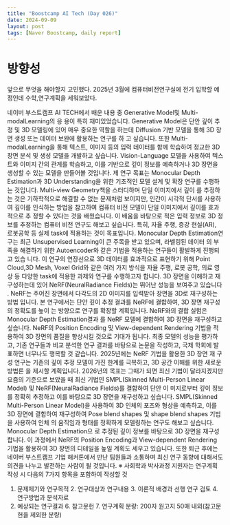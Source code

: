 ```yaml
---
title: "Boostcamp AI Tech (Day 026)"
date: 2024-09-09
layout: post
tags: [Naver Boostcamp, daily report]
---
```


# 방향성
앞으로 무엇을 해야할지 고민했다.
2025년 3월에 컴퓨터비전연구실에 전기 입학할 예정인데 수학,연구계획을 세워보았다.

네이버 부스트캠프 AI TECH에서 배운 내용 중 Generative Model및 Multi-modalLearning의 응
용이 특히 재미있었습니다. Generative Model은 단안 깊이 추정 및 3D 모델링에 있어 매우 중요한 
역할을 하는데 Diffusion 기반 모델을 통해 3D 장면 생성 또는 데이터 보완에 활용하는 연구를 하
고 싶습니다.
또한 Multi-modalLearning을 통해 텍스트, 이미지 등의 입력 데이터를 함께 학습하여 정교한 3D
장면 분석 및 생성 모델을 개발하고 싶습니다. Vision-Language 모델을 사용하여 텍스트와 이미지 
간의 관계를 학습하고, 이를 기반으로 깊이 정보를 예측하거나 3D 장면을 생성할 수 있는 모델을 
만들어볼 것입니다.
제 연구 목표는 Monocular Depth Estimation과 3D Understanding을 위한 기초적인 모델 설계 
및 확장 연구를 수행하는 것입니다. Multi-view Geometry책을 스터디하며  단일 이미지에서 깊이
를 추정하는 것은 기하학적으로 해결할 수 없는 문제처럼 보이지만, 인간이 시각적 단서를 사용하
여 깊이를 인식하는 방법을 참고하여 컴퓨터 비전 모델이 단일 이미지에서 깊이를 효과적으로 추
정할 수 있다는 것을 배웠습니다.
이 배움을 바탕으로 적은 입력 정보로 3D 정보를 추정하는 컴퓨터 비전 연구도 해보고 싶습니다.
특히, 자율 주행, 증강 현실(AR), 로봇공학 등 실제 task에 적용하는 것이 목표입니다. Monocular
Depth Estimation연구는 최근 Unsupervised Learning이 큰 주목을 받고 있으며, 라벨링된 데이터
의 부족을 해결하기 위한 Autoencoder와 같은 기법을 적용하는 연구들이 활발하게 진행되고 있습
니다. 이 연구의 연장선으로 3D 데이터를 효과적으로 표현하기 위해 Point Cloud,3D Mesh, Voxel
Grid와 같은 여러 가지 방식을 자율 주행, 로봇 공학, 의료 영상 등 다양한 task에 적용한 과제와 
연구를 수행하고자 합니다.
3D 장면을 이해하고 재구성하는데 있어 NeRF(NeuralRadiance Fields)는 뛰어난 성능을 보여주고 
있습니다 . NeRF는 주어진 장면에서 다각도의 2D 이미지를 입력받아 장면을 3D로 재구성하는 방법
입니다. 본 연구에서는 단안 깊이 추정 결과를 NeRF에 결합하여, 3D 장면 재구성의 정확도를 높이
는 방향으로 연구를 확장할 계획입니다. NeRF와의 결합 실험은 Monocular Depth Estimation결과
를  NeRF 모델에  결합하여  3D 장면을  재구성하고  싶습니다. NeRF의  Position Encoding 및 
View-dependent Rendering 기법을 적용하여 3D 장면의 품질을 향상시킬 것으로 기대가 됩니다.
최종 모델의 성능을 평가하고, 기존 연구들과 비교 분석한 연구 결과를 바탕으로 논문을 작성하고,
국제 학회에 발표하면 너무나도 행복할 것 같습니다. 2025년에는 NeRF 기법을 활용한 3D 장면 재
구성 연구는 기존의 깊이 추정 모델이 가진 한계를 극복하고, 3D 공간 이해를 위한 새로운 방법론
을 제시할 계획입니다.
2026년의 목표는 그때가 되면 최신 기법이 달라지겠지만 요즘의 기준으로 보았을 때 최신 기법인 
SMPL(Skinned Multi-Person Linear Model) 및 NeRF(NeuralRadiance Fields)를 결합하여 단안 이
미지로부터  깊이  정보를  정확히  추정하고  이를  바탕으로  3D 장면을  재구성하고  싶습니다.
SMPL(Skinned Multi-Person Linear Model)을 사용하여 3D 인체의 포즈와 형상을 예측하고, 이를 
3D 장면에 결합하여 재구성하여 Pose blend shapes 및 shape blend shapes 기법을 사용하여 인체
의 움직임과 형태를 정확하게 모델링하는 연구도 해보고 싶습니다. Monocular Depth Estimation으
로  추정된  깊이  정보를  바탕으로  3D 장면을  재구성합니다. 이  과정에서  NeRF의  Position
Encoding과 View-dependent Rendering 기법을 활용하여 3D 장면의 디테일을 높일 계획도 세우고 
있습니다.
또한 퇴근 후에는 네이버 부스트캠프 기업 해커톤에서 만난 팀원들과 소통하며 최신 연구 동향에 
대해서도 의견을 나누고 발전하는 사람이 될 것입니다.
※ 사회학과 박사과정 지원자는 연구계획 작성 시 다음의 7가지 항목을 포함하여 작성할 것
   1. 문제제기와 연구목적  2. 연구대상과 연구내용  3. 이론적 배경과 선행 연구 검토  4. 연구방법과 분석자료  
5. 예상되는 연구결과  6. 참고문헌  7. 연구계획 분량: 200자 원고지 50매 내외(참고문헌을 제외한 분량)
